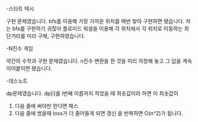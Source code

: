 -스타트 택시

구현 문제였습니다. 
bfs를 이용해 가장 가까운 위치를 매번 찾아 구현하면 됐습니다.
저는 bfs를 구현하기 귀찮아 플로이드 워셜을 이용해 각 위치에서 각 위치로 이동하는 최단거리를 미리 구해, 구현하였습니다.

-N진수 게임

약간의 수학과 구현 문제였습니다.
n진수 변환을 한 것을 미리 저장해 놓고 그 답을 계속 이어붙이면 됐습니다.

-데스노트

dp문제였습니다.
dp[i]를 i번째 이름까지 적었을 때 최솟값이라 하면 이 최솟값이
1. 다음 줄에 써야만 한다면 패스
2. 다음 줄에 썼을때 loss가 더 줄어들게 되면 갱신
을 반복하면 O(n^2)가 됩니다.
